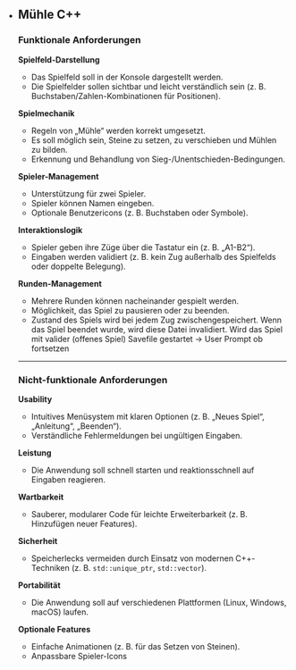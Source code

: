 * ## **Mühle C++**

  ### **Funktionale Anforderungen**

  **Spielfeld-Darstellung**

  - Das Spielfeld soll in der Konsole dargestellt werden.
  - Die Spielfelder sollen sichtbar und leicht verständlich sein (z. B. Buchstaben/Zahlen-Kombinationen für Positionen).

  **Spielmechanik**

  - Regeln von „Mühle“ werden korrekt umgesetzt.
  - Es soll möglich sein, Steine zu setzen, zu verschieben und Mühlen zu bilden.
  - Erkennung und Behandlung von Sieg-/Unentschieden-Bedingungen.

  **Spieler-Management**

  - Unterstützung für zwei Spieler.
  - Spieler können Namen eingeben.
  - Optionale Benutzericons (z. B. Buchstaben oder Symbole).

  **Interaktionslogik**

  - Spieler geben ihre Züge über die Tastatur ein (z. B. „A1-B2“).
  - Eingaben werden validiert (z. B. kein Zug außerhalb des Spielfelds oder doppelte Belegung).

  **Runden-Management**

  - Mehrere Runden können nacheinander gespielt werden.
  - Möglichkeit, das Spiel zu pausieren oder zu beenden.
  - Zustand des Spiels wird bei jedem Zug zwischengespeichert. Wenn das Spiel beendet wurde, wird diese  Datei invalidiert. Wird das Spiel mit valider (offenes Spiel) Savefile gestartet -> User Prompt ob fortsetzen
  
  
  
  ------
  
  ### **Nicht-funktionale Anforderungen**
  
  **Usability**

  - Intuitives Menüsystem mit klaren Optionen (z. B. „Neues Spiel“, „Anleitung“, „Beenden“).
  - Verständliche Fehlermeldungen bei ungültigen Eingaben.
  
  **Leistung**
  
  - Die Anwendung soll schnell starten und reaktionsschnell auf Eingaben reagieren.
  
  **Wartbarkeit**
  
  - Sauberer, modularer Code für leichte Erweiterbarkeit (z. B. Hinzufügen neuer Features).
  
  **Sicherheit**
  
  - Speicherlecks vermeiden durch Einsatz von modernen C++-Techniken (z. B. `std::unique_ptr`, `std::vector`).
  
  **Portabilität**
  
  - Die Anwendung soll auf verschiedenen Plattformen (Linux, Windows, macOS) laufen.
  
  **Optionale Features**
  
  - Einfache Animationen (z. B. für das Setzen von Steinen).
  - Anpassbare Spieler-Icons